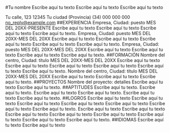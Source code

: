 #Tu nombre
Escribe aquí tu texto Escribe aquí tu texto Escribe aquí tu texto

Tu calle, 123
12345 Tu ciudad (Provincia)
(34) 000 000 000
no_reply@example.com
##EXPERIENCIA
Empresa, Ciudad: puesto
MES DEL 20XX-PRESENTE
Escribe aquí tu texto Escribe aquí tu texto Escribe aquí tu texto Escribe aquí tu texto.
Empresa, Ciudad: puesto
MES DEL 20XX-MES DEL 20XX
Escribe aquí tu texto Escribe aquí tu texto Escribe aquí tu texto Escribe aquí tu texto Escribe aquí tu texto.
Empresa, Ciudad: puesto
MES DEL 20XX-MES DEL 20XX
Escribe aquí tu texto Escribe aquí tu texto Escribe aquí tu texto Escribe aquí tu texto.
##FORMACIÓN
Nombre del centro, Ciudad: título
MES DEL 20XX-MES DEL 20XX
Escribe aquí tu texto Escribe aquí tu texto Escribe aquí tu texto Escribe aquí tu texto Escribe aquí tu texto Escribe aquí tu texto.
Nombre del centro, Ciudad: título
MES DEL 20XX-MES DEL 20XX
Escribe aquí tu texto Escribe aquí tu texto Escribe aquí tu texto.
##PROYECTOS
Nombre del proyecto: detalles
Escribe aquí tu texto Escribe aquí tu texto.
##APTITUDES
Escribe aquí tu texto.
Escribe aquí tu texto.
Escribe aquí tu texto Escribe aquí tu texto.
Escribe aquí tu texto Escribe aquí tu texto.
##LOGROS
Escribe aquí tu texto Escribe aquí tu texto Escribe aquí tu texto Escribe aquí tu texto
Escribe aquí tu texto Escribe aquí tu texto Escribe aquí tu texto.
Escribe aquí tu texto Escribe aquí tu texto Escribe aquí tu texto Escribe aquí tu texto
Escribe aquí tu texto Escribe aquí tu texto Escribe aquí tu texto Escribe aquí tu texto.
##IDIOMAS
Escribe aquí tu texto Escribe aquí tu texto



